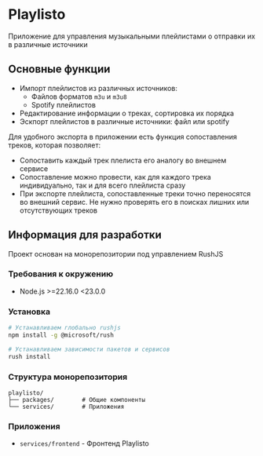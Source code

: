 # Playlisto

Приложение для управления музыкальными плейлистами о отправки их в различные источники

## Основные функции

- Импорт плейлистов из различных источников:
  - Файлов форматов `m3u` и `m3u8`
  - Spotify плейлистов
- Редактирование информации о треках, сортировка их порядка
- Эскпорт плейлистов в различные источники: файл или spotify

Для удобного экспорта в приложении есть функция сопоставления треков, которая позволяет:
- Сопоставить каждый трек плелиста его аналогу во внешнем сервисе
- Сопоставление можно провести, как для каждого трека индивидуально, так и для всего плейлиста сразу
- При экспорте плейлиста, сопоставленные треки точно переносятся во внешний сервис. Не нужно проверять его в поисках лишних или отсутствующих треков

## Информация для разработки

Проект основан на монорепозитории под управлением RushJS

### Требования к окружению
- Node.js >=22.16.0 <23.0.0

### Установка
```bash
# Устанавливаем глобально rushjs
npm install -g @microsoft/rush

# Устанавливаем зависимости пакетов и сервисов
rush install
```

### Структура монорепозитория

```
playlisto/
├── packages/        # Общие компоненты
└── services/        # Приложения
```

### Приложения
- `services/frontend` - Фронтенд Playlisto
